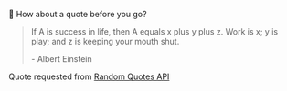 📣 How about a quote before you go?

> If A is success in life, then A equals x plus y plus z. Work is x; y is play; and z is keeping your mouth shut.
>
> <p>- Albert Einstein</p>

Quote requested from [Random Quotes API](https://github.com/lukePeavey/quotable)
